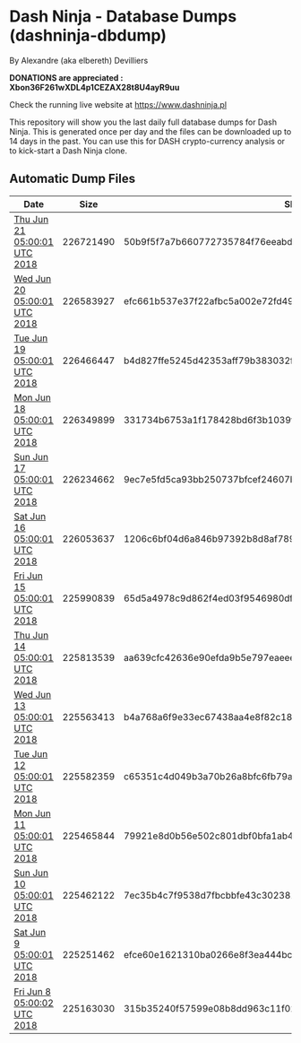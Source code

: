 # Dash Ninja - Database Dumps (dashninja-dbdump)
By Alexandre (aka elbereth) Devilliers

**DONATIONS are appreciated : Xbon36F261wXDL4p1CEZAX28t8U4ayR9uu**

Check the running live website at https://www.dashninja.pl

This repository will show you the last daily full database dumps for Dash Ninja. This is generated once per day and the files can be downloaded up to 14 days in the past.
You can use this for DASH crypto-currency analysis or to kick-start a Dash Ninja clone.


## Automatic Dump Files
| Date | Size | SHA256 |
|--|--|--|
| [Thu Jun 21 05:00:01 UTC 2018]() | 226721490 | 50b9f5f7a7b660772735784f76eeabdbea10f64c2337e634a6115e19d1849337 | 
| [Wed Jun 20 05:00:01 UTC 2018](https://transfer.sh/BDjSk/dashninja-dbdump-20180620070001.tar.bz2) | 226583927 | efc661b537e37f22afbc5a002e72fd49edfbed907806fe4f6180e3bba33da88e | 
| [Tue Jun 19 05:00:01 UTC 2018](https://transfer.sh/xiZ4G/dashninja-dbdump-20180619070001.tar.bz2) | 226466447 | b4d827ffe5245d42353aff79b383032fc68145b2c7dae7a29b9c827912a77466 | 
| [Mon Jun 18 05:00:01 UTC 2018](https://transfer.sh/KS5lH/dashninja-dbdump-20180618070001.tar.bz2) | 226349899 | 331734b6753a1f178428bd6f3b1039f06e8bb3ffe1ddaa8efa3f89bdfcd1dc5c | 
| [Sun Jun 17 05:00:01 UTC 2018](https://transfer.sh/hfN4C/dashninja-dbdump-20180617070001.tar.bz2) | 226234662 | 9ec7e5fd5ca93bb250737bfcef24607b749ffd0b78816c007b374c2c48ea6e77 | 
| [Sat Jun 16 05:00:01 UTC 2018](https://transfer.sh/mRsh2/dashninja-dbdump-20180616070001.tar.bz2) | 226053637 | 1206c6bf04d6a846b97392b8d8af7892c7012653ddcf731d698099e90a4d61b3 | 
| [Fri Jun 15 05:00:01 UTC 2018](https://transfer.sh/jjQTf/dashninja-dbdump-20180615070001.tar.bz2) | 225990839 | 65d5a4978c9d862f4ed03f9546980df7052850b809e028b72c887b159d160c53 | 
| [Thu Jun 14 05:00:01 UTC 2018](https://transfer.sh/UQp2c/dashninja-dbdump-20180614070001.tar.bz2) | 225813539 | aa639cfc42636e90efda9b5e797eaeee25652b3b0a75dc616d4a3c2a6e4b5716 | 
| [Wed Jun 13 05:00:01 UTC 2018](https://transfer.sh/kznBB/dashninja-dbdump-20180613070001.tar.bz2) | 225563413 | b4a768a6f9e33ec67438aa4e8f82c18ced340b9f5915da4f03d27151f439977a | 
| [Tue Jun 12 05:00:01 UTC 2018](https://transfer.sh/URSab/dashninja-dbdump-20180612070001.tar.bz2) | 225582359 | c65351c4d049b3a70b26a8bfc6fb79a1650f113dd56e999a8f23077f7087455f | 
| [Mon Jun 11 05:00:01 UTC 2018](https://transfer.sh/cNpqF/dashninja-dbdump-20180611070001.tar.bz2) | 225465844 | 79921e8d0b56e502c801dbf0bfa1ab43a8036c2c3f428017b95f0a169e19f63e | 
| [Sun Jun 10 05:00:01 UTC 2018](https://transfer.sh/12aQph/dashninja-dbdump-20180610070001.tar.bz2) | 225462122 | 7ec35b4c7f9538d7fbcbbfe43c302381efcb8b722c6ea439c2b8a75c0a366052 | 
| [Sat Jun  9 05:00:01 UTC 2018](https://transfer.sh/Gl1uC/dashninja-dbdump-20180609070001.tar.bz2) | 225251462 | efce60e1621310ba0266e8f3ea444bce56765f5e6a6dc579d3084eab9938a885 | 
| [Fri Jun  8 05:00:02 UTC 2018](https://transfer.sh/vjCBV/dashninja-dbdump-20180608070002.tar.bz2) | 225163030 | 315b35240f57599e08b8dd963c11f0283d4093a84e31cff01096d32cdd48687d | 
